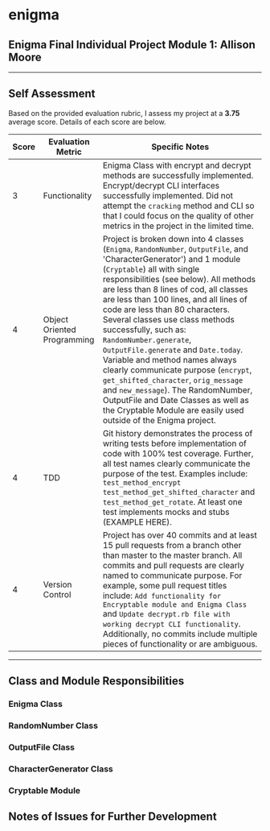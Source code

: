 # enigma
## Enigma Final Individual Project Module 1: Allison Moore
---
## Self Assessment
Based on the provided evaluation rubric, I assess my project at a **3.75** average score. Details of each score are below.

| Score | Evaluation Metric | Specific Notes |
| ----------- | ----------- | ----------- |
| 3 | Functionality | Enigma Class with encrypt and decrypt methods are successfully implemented. Encrypt/decrypt CLI interfaces successfully implemented. Did not attempt the `cracking` method and CLI so that I could focus on the quality of other metrics in the project in the limited time. |
| 4 | Object Oriented Programming | Project is broken down into 4 classes (`Enigma`, `RandomNumber`, `OutputFile`, and 'CharacterGenerator') and 1 module (`Cryptable`) all with single responsibilities (see below). All methods are less than 8 lines of cod, all classes are less than 100 lines, and all lines of code are less than 80 characters. Several classes use class methods successfully, such as: `RandomNumber.generate`, `OutputFile.generate` and `Date.today`. Variable and method names always clearly communicate purpose (`encrypt`, `get_shifted_character`, `orig_message` and `new_message`). The RandomNumber, OutputFile and Date Classes as well as the Cryptable Module are easily used outside of the Enigma project. |
| 4 | TDD | Git history demonstrates the process of writing tests before implementation of code with 100% test coverage. Further, all test names clearly communicate the purpose of the test. Examples include: `test_method_encrypt` `test_method_get_shifted_character` and `test_method_get_rotate`. At least one test implements mocks and stubs (EXAMPLE HERE).  |
| 4 | Version Control | Project has over 40 commits and at least 15 pull requests from a branch other than master to the master branch. All commits and pull requests  are clearly named to communicate purpose. For example, some pull request titles include: `Add functionality for Encryptable module and Enigma Class` and `Update decrypt.rb file with working decrypt CLI functionality`. Additionally, no commits include multiple pieces of functionality or are ambiguous. |
---
## Class and Module Responsibilities
### Enigma Class
### RandomNumber Class
### OutputFile Class
### CharacterGenerator Class
### Cryptable Module

## Notes of Issues for Further Development
